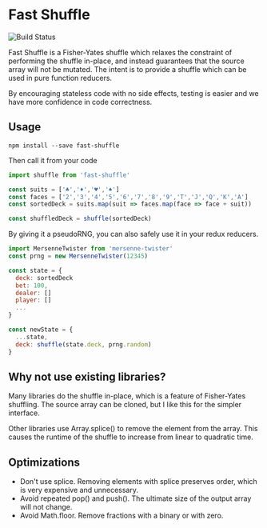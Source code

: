 # Fast Shuffle

![Build Status](https://travis-ci.org/philihp/fast-shuffle.svg?branch=master)

Fast Shuffle is a Fisher-Yates shuffle which relaxes the constraint of
performing the shuffle in-place, and instead guarantees that the source
array will not be mutated. The intent is to provide a shuffle which can
be used in pure function reducers.

By encouraging stateless code with no side effects, testing is easier
and we have more confidence in code correctness.

## Usage

```
npm install --save fast-shuffle
```

Then call it from your code

```js
import shuffle from 'fast-shuffle'

const suits = ['♣','♦','♥','♠']
const faces = ['2','3','4','5','6','7','8','9','T','J','Q','K','A']
const sortedDeck = suits.map(suit => faces.map(face => face + suit))

const shuffledDeck = shuffle(sortedDeck)
```

By giving it a pseudoRNG, you can also safely use it in your redux reducers.

```js
import MersenneTwister from 'mersenne-twister'
const prng = new MersenneTwister(12345)

const state = {
  deck: sortedDeck
  bet: 100,
  dealer: []
  player: []
  ...
}

const newState = {
  ...state,
  deck: shuffle(state.deck, prng.random)
}
```

## Why not use existing libraries?

Many libraries do the shuffle in-place, which is a feature of Fisher-Yates
shuffling. The source array can be cloned, but I like this for the simpler
interface.

Other libraries use Array.splice() to remove the element from the
array. This causes the runtime of the shuffle to increase from linear
to quadratic time.

## Optimizations

* Don't use splice. Removing elements with splice preserves order, which is
  very expensive and unnecessary.
* Avoid repeated pop() and push(). The ultimate size of the output array
  will not change.
* Avoid Math.floor. Remove fractions with a binary or with zero.
